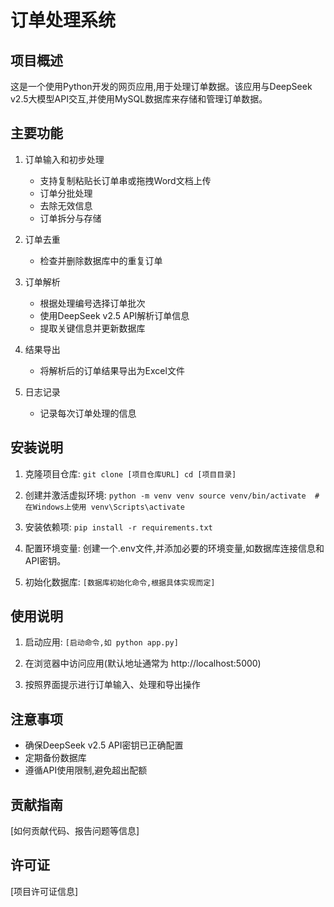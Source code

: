 # 订单处理系统

## 项目概述

这是一个使用Python开发的网页应用,用于处理订单数据。该应用与DeepSeek v2.5大模型API交互,并使用MySQL数据库来存储和管理订单数据。

## 主要功能

1. 订单输入和初步处理
   - 支持复制粘贴长订单串或拖拽Word文档上传
   - 订单分批处理
   - 去除无效信息
   - 订单拆分与存储

2. 订单去重
   - 检查并删除数据库中的重复订单

3. 订单解析
   - 根据处理编号选择订单批次
   - 使用DeepSeek v2.5 API解析订单信息
   - 提取关键信息并更新数据库

4. 结果导出
   - 将解析后的订单结果导出为Excel文件

5. 日志记录
   - 记录每次订单处理的信息

## 安装说明

1. 克隆项目仓库:   ```
   git clone [项目仓库URL]
   cd [项目目录]   ```

2. 创建并激活虚拟环境:   ```
   python -m venv venv
   source venv/bin/activate  # 在Windows上使用 venv\Scripts\activate   ```

3. 安装依赖项:   ```
   pip install -r requirements.txt   ```

4. 配置环境变量:
   创建一个.env文件,并添加必要的环境变量,如数据库连接信息和API密钥。

5. 初始化数据库:   ```
   [数据库初始化命令,根据具体实现而定]   ```

## 使用说明

1. 启动应用:   ```
   [启动命令,如 python app.py]   ```

2. 在浏览器中访问应用(默认地址通常为 http://localhost:5000)

3. 按照界面提示进行订单输入、处理和导出操作

## 注意事项

- 确保DeepSeek v2.5 API密钥已正确配置
- 定期备份数据库
- 遵循API使用限制,避免超出配额

## 贡献指南

[如何贡献代码、报告问题等信息]

## 许可证

[项目许可证信息]
